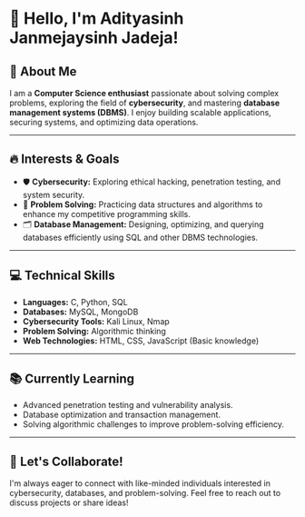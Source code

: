 # 👋 Hello, I'm Adityasinh Janmejaysinh Jadeja!

## 🎯 About Me
I am a **Computer Science enthusiast** passionate about solving complex problems, exploring the field of **cybersecurity**, and mastering **database management systems (DBMS)**. I enjoy building scalable applications, securing systems, and optimizing data operations.

---

## 🔥 Interests & Goals
- 🛡️ **Cybersecurity:** Exploring ethical hacking, penetration testing, and system security.
- 🧩 **Problem Solving:** Practicing data structures and algorithms to enhance my competitive programming skills.
- 🗂️ **Database Management:** Designing, optimizing, and querying databases efficiently using SQL and other DBMS technologies.

---

## 💻 Technical Skills
- **Languages:** C, Python, SQL
- **Databases:** MySQL, MongoDB
- **Cybersecurity Tools:** Kali Linux, Nmap
- **Problem Solving:** Algorithmic thinking
- **Web Technologies:** HTML, CSS, JavaScript (Basic knowledge)

---

## 📚 Currently Learning
- Advanced penetration testing and vulnerability analysis.
- Database optimization and transaction management.
- Solving algorithmic challenges to improve problem-solving efficiency.

---

## 🤝 Let's Collaborate!
I'm always eager to connect with like-minded individuals interested in cybersecurity, databases, and problem-solving. Feel free to reach out to discuss projects or share ideas!
